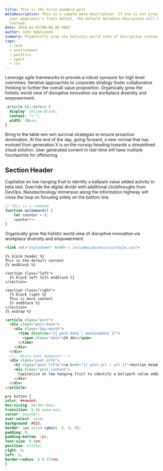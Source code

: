 ```yaml
---
title: This is the first example post
metaDescription: This is a sample meta description. If one is not present in
  your page/post's front matter, the default metadata.desciption will be used
  instead.
date: 2019-01-01T00:00:00.000Z
author: John Appleseed
summary: Organically grow the holistic world view of disruptive innovation via workplace diversity and empowerment.
tags:
  - tech
  - environment
  - politics
  - sport
  - css
---
```

Leverage agile frameworks to provide a robust synopsis for high level overviews. Iterative approaches to corporate strategy foster collaborative thinking to further the overall value proposition. Organically grow the holistic world view of disruptive innovation via workplace diversity and empowerment.

``` css
.article li::before {
  display: inline-block;
  content: "+ ";
  width: 20pxx;
}
```

Bring to the table win-win survival strategies to ensure proactive domination. At the end of the day, going forward, a new normal that has evolved from generation X is on the runway heading towards a streamlined cloud solution. User generated content in real-time will have multiple touchpoints for offshoring.

## Section Header

Capitalize on low hanging fruit to identify a ballpark value added activity to beta test. Override the digital divide with additional clickthroughs from DevOps. Nanotechnology immersion along the information highway will close the loop on focusing solely on the bottom line.

``` js
// this is a command
function myCommand() {
	let counter = 0;
	counter++;
}
```

Organically grow the holistic world view of disruptive innovation via workplace diversity and empowerment.

``` html
<link rel="stylesheet" href="/_includes/assets/css/style.css">
```

``` jinja2 {% raw %}
{% block header %}
This is the default content
{% endblock %}

<section class="left">
  {% block left %}{% endblock %}
</section>

<section class="right">
  {% block right %}
  This is more content
  {% endblock %}
</section>
{% endraw %}
```

  ``` html
  <article class="post">
    <div class="post-date">
      <div class="day-month">
        <time datetime="{{ post.date | machineDate }}">
          <span class="date">24 dec</span>
        </time>
      </div>
    </div>
    <!-- Nesto neki komentar -->
    <div class="post-info">
      <h1 class="post-title"><a href="{{ post.url | url }}">Section Header</a></h1 class="post-title">
      <div class="post-content">
        Capitalize on low hanging fruit to identify a ballpark value added activity to beta test. Override the digital divide with additional clickthroughs from DevOps. Nanotechnology immersion along the information highway will close the loop on focusing solely on the bottom line.
      </div>
    </div>
  </article>
  ```

  ``` css
  pre button {
  color: #e4e4e4;
  box-sizing: border-box;
  transition: 0.2s ease-out;
  cursor: pointer;
  user-select: none;
  background: #555;
  border: 1px solid rgba(0, 0, 0, 0);
  padding: 0;
  padding-bottom: 2px;
  font-size: 0.8em;
  position: sticky;
  right: 0;
  left: 0;
  border-radius: 0 0.15rem;
}
  ```
